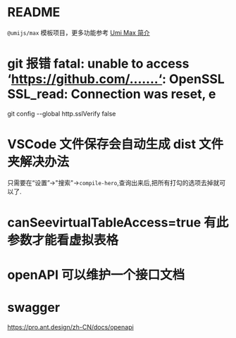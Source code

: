 # README

`@umijs/max` 模板项目，更多功能参考 [Umi Max 简介](https://umijs.org/docs/max/introduce)

# git 报错 fatal: unable to access ‘https://github.com/.......‘: OpenSSL SSL_read: Connection was reset, e

git config --global http.sslVerify false

# VSCode 文件保存会自动生成 dist 文件夹解决办法

只需要在“设置”->"搜索"->`compile-hero`,查询出来后,把所有打勾的选项去掉就可以了.

# canSeevirtualTableAccess=true 有此参数才能看虚拟表格

# openAPI 可以维护一个接口文档

# swagger

https://pro.ant.design/zh-CN/docs/openapi
